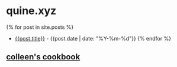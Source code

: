 # quine.xyz


{% for post in site.posts %}
- [{{post.title}}]({{post.url}}) - {{post.date | date: "%Y-%m-%d"}}
{% endfor %}

## [colleen's cookbook](./recipes.md)

